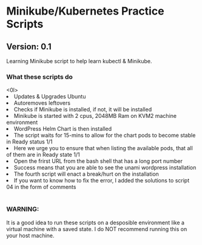 # Minikube/Kubernetes Practice Scripts
<h2>Version: 0.1</h2>
<p>Learning Minikube script to help learn kubectl &amp; Minikube.</p>
<h3>What these scripts do</h3>
<0l>
  <li>Updates & Upgrades Ubuntu</li>
  <li>Autoremoves leftovers</li>
  <li>Checks if Minikube is installed, if not, it will be installed</li>
  <li>Minikube is started with 2 cpus, 2048MB Ram on KVM2 machine environment</li>
  <li>WordPress Helm Chart is then installed</li>
  <li>The script waits for 15-mins to allow for the chart pods to become stable in Ready status 1/1</li>
  <li>Here we urge you to ensure that when listing the available pods, that all of them are in Ready state 1/1</li>
  <li>Open the frirst URL from the bash shell that has a long port number</li>
  <li>Success means that you are able to see the unami wordpress installation</li>
  <li>The fourth script will enact a break/hurt on the installation</li>
  <li>If you want to know how to fix the error, I added the solutions to script 04 in the form of comments</li>
</ol>
<br>
<h3>WARNING:</h3>
<p>It is a good idea to run these scripts on a desposible environment like a virtual machine with a saved state. I do NOT recommend running this on your host machine.</p>
